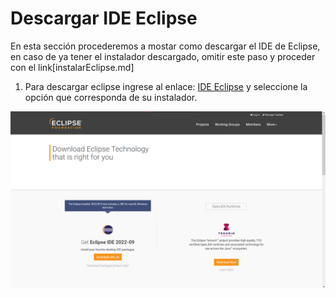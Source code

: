 # Descargar IDE Eclipse
En esta sección procederemos a mostar como descargar el IDE de Eclipse, en caso de ya tener el instalador descargado, omitir este paso y proceder con el link[instalarEclipse.md]
1. Para descargar eclipse ingrese al enlace: [IDE Eclipse](https://www.eclipse.org/downloads/) y seleccione la opción que corresponda de su instalador.

![](../ImagesEclipse/img02.png)